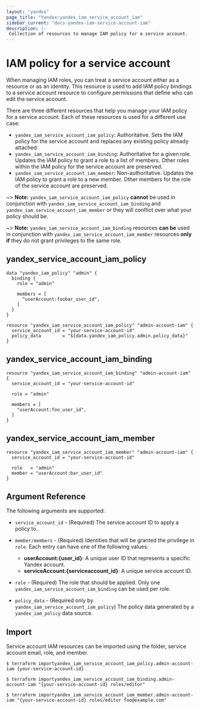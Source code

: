 ```yaml
---
layout: "yandex"
page_title: "Yandex:yandex_iam_service_account_iam"
sidebar_current: "docs-yandex-iam-service-account-iam"
description: |-
 Collection of resources to manage IAM policy for a service account.
---
```


# IAM policy for a service account

When managing IAM roles, you can treat a service account either as a resource or as an identity. 
This resource is used to add IAM policy bindings to a service account resource to configure permissions 
that define who can edit the service account.

There are three different resources that help you manage your IAM policy for a service account. 
Each of these resources is used for a different use case:

* `yandex_iam_service_account_iam_policy`: Authoritative. Sets the IAM policy for the service account and replaces any existing policy already attached.
* `yandex_iam_service_account_iam_binding`: Authoritative for a given role. Updates the IAM policy to grant a role to a list of members. Other roles within the IAM policy for the service account are preserved.
* `yandex_iam_service_account_iam_member`: Non-authoritative. Updates the IAM policy to grant a role to a new member. Other members for the role of the service account are preserved.

~> **Note:** `yandex_iam_service_account_iam_policy` **cannot** be used in conjunction with `yandex_iam_service_account_iam_binding` and `yandex_iam_service_account_iam_member` or they will conflict over what your policy should be.

~> **Note:** `yandex_iam_service_account_iam_binding` resources **can be** used in conjunction with `yandex_iam_service_account_iam_member` resources **only if** they do not grant privileges to the same role.

## yandex\_service\_account\_iam\_policy

```hcl
data "yandex_iam_policy" "admin" {
  binding {
    role = "admin"

    members = [
      "userAccount:foobar_user_id",
    ]
  }
}

resource "yandex_iam_service_account_iam_policy" "admin-account-iam" {
  service_account_id = "your-service-account-id"
  policy_data        = "${data.yandex_iam_policy.admin.policy_data}"
}
```

## yandex\_service\_account\_iam\_binding

```hcl
resource "yandex_iam_service_account_iam_binding" "admin-account-iam" {
  service_account_id = "your-service-account-id"

  role = "admin"

  members = [
    "userAccount:foo_user_id",
  ]
}
```

## yandex\_service\_account\_iam\_member

```hcl
resource "yandex_iam_service_account_iam_member" "admin-account-iam" {
  service_account_id = "your-service-account-id"

  role   = "admin"
  member = "userAccount:bar_user_id"
}
```

## Argument Reference

The following arguments are supported:

* `service_account_id` - (Required) The service account ID to apply a policy to.

* `member/members` - (Required) Identities that will be granted the privilege in `role`.
  Each entry can have one of the following values:
  * **userAccount:{user_id}**: A unique user ID that represents a specific Yandex account.
  * **serviceAccount:{serviceaccount_id}**: A unique service account ID.

* `role` - (Required) The role that should be applied. Only one
    `yandex_iam_service_account_iam_binding` can be used per role.

* `policy_data` - (Required only by `yandex_iam_service_account_iam_policy`) The policy data generated by
  a `yandex_iam_policy` data source.

## Import

Service account IAM resources can be imported using the folder, service account email, role, and member.

```
$ terraform importyandex_iam_service_account_iam_policy.admin-account-iam {your-service-account-id}

$ terraform importyandex_iam_service_account_iam_binding.admin-account-iam "{your-service-account-id} roles/editor"

$ terraform importyandex_iam_service_account_iam_member.admin-account-iam "{your-service-account-id} roles/editor foo@example.com"
```
